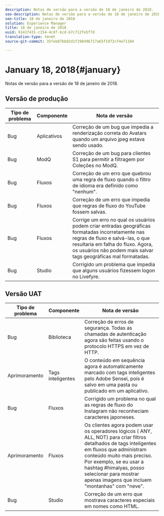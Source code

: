 ```yaml
---
description: Notas de versão para a versão de 18 de janeiro de 2018.
seo-description: Notas de versão para a versão de 18 de janeiro de 2018.
seo-title: 18 de janeiro de 2018
solution: Experience Manager
title: 18 de janeiro de 2018
uuid: 8141f431-c154-4c8f-bcd-b7c712fe5f7d
translation-type: tm+mt
source-git-commit: 35feb87bb82d1f298496717a65f1972cf4e71104

---
```



# January 18, 2018{#january}

Notas de versão para a versão de 18 de janeiro de 2018.

## Versão de produção

| **Tipo de problema** | **Componente** | **Nota de versão** |
|---|---|---|
| Bug | Aplicativos | Correção de um bug que impedia a renderização correta do Avatars quando um arquivo jpeg estava sendo usado. |
| Bug | ModQ | Correção de um bug para clientes S1 para permitir a filtragem por Coleções no ModQ. |
| Bug | Fluxos | Correção de um erro que quebrou uma regra de fluxo quando o filtro de idioma era definido como "nenhum". |
| Bug | Fluxos | Correção de um erro que impedia que regras de fluxo do YouTube fossem salvas. |
| Bug | Fluxos | Corrige um erro no qual os usuários podem criar entradas geográficas formatadas incorretamente nas regras de fluxo e salvá-las, o que resultaria em falha do fluxo. Agora, os usuários não podem mais salvar tags geográficas mal formatadas. |
| Bug | Studio | Corrigido um problema que impedia que alguns usuários fizessem logon no Livefyre. |

## Versão UAT

| **Tipo de problema** | **Componente** | **Nota de versão** |
|---|---|---|
| Bug | Biblioteca | Correção de erros de segurança. Todas as chamadas de autenticação agora são feitas usando o protocolo HTTPS em vez de HTTP. |
| Aprimoramento | Tags inteligentes | O conteúdo em sequência agora é automaticamente marcado com tags inteligentes pelo Adobe Sensei, pois é salvo em uma pasta ou publicado em um aplicativo. |
| Bug | Fluxos | Corrigido um problema no qual as regras de fluxo do Instagram não reconheciam caracteres japoneses. |
| Aprimoramento | Fluxos | Os clientes agora podem usar os operadores lógicos ( ANY, ALL, NOT) para criar filtros detalhados de tags inteligentes em fluxos que administram conteúdo muito mais preciso. Por exemplo, se eu usar a hashtag #himalyas, posso selecionar para mostrar apenas imagens que incluem "montanhas" com "neve". |
| Bug | Studio | Correção de um erro que mostrava caracteres especiais em nomes como HTML. |

